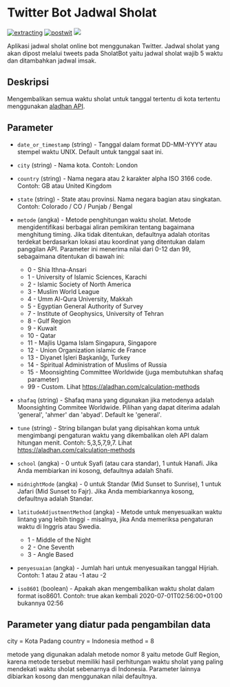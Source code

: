 # Twitter Bot Jadwal Sholat 

[![extracting](https://github.com/sta562/jadwalsholat/actions/workflows/prayers-api.yml/badge.svg)](https://github.com/sta562/jadwalsholat/actions/workflows/prayers-api.yml) [![postwit](https://github.com/sta562/jadwalsholat/actions/workflows/prayers-post.yml/badge.svg)](https://github.com/sta562/jadwalsholat/actions/workflows/prayers-post.yml) [![](https://img.shields.io/badge/Twitter-@SholatBot-white?style=flat&labelColor=blue&logo=Twitter&logoColor=white)](https://twitter.com/SholatBot)

Aplikasi jadwal sholat online bot menggunakan Twitter. Jadwal sholat yang akan dipost melalui tweets pada SholatBot yaitu jadwal sholat wajib 5 waktu dan ditambahkan jadwal imsak. 

## Deskripsi

Mengembalikan semua waktu sholat untuk tanggal tertentu di kota tertentu menggunakan [aladhan API](https://aladhan.com/prayer-times-api).

## Parameter

- `date_or_timestamp` (string) - Tanggal dalam format DD-MM-YYYY atau stempel waktu UNIX. Default untuk tanggal saat ini.
- `city` (string) - Nama kota. Contoh: London
- `country` (string) - Nama negara atau 2 karakter alpha ISO 3166 code. Contoh: GB atau United Kingdom
- `state` (string) - State atau provinsi. Nama negara bagian atau singkatan. Contoh: Colorado / CO / Punjab / Bengal
- `metode` (angka) - Metode penghitungan waktu sholat. Metode mengidentifikasi berbagai aliran pemikiran tentang bagaimana menghitung timing. Jika tidak ditentukan, defaultnya adalah otoritas terdekat berdasarkan lokasi atau koordinat yang ditentukan dalam panggilan API. Parameter ini menerima nilai dari 0-12 dan 99, sebagaimana ditentukan di bawah ini:

    * 0 - Shia Ithna-Ansari
    * 1 - University of Islamic Sciences, Karachi
    * 2 - Islamic Society of North America
    * 3 - Muslim World League
    * 4 - Umm Al-Qura University, Makkah
    * 5 - Egyptian General Authority of Survey
    * 7 - Institute of Geophysics, University of Tehran
    * 8 - Gulf Region
    * 9 - Kuwait
    * 10 - Qatar
    * 11 - Majlis Ugama Islam Singapura, Singapore
    * 12 - Union Organization islamic de France
    * 13 - Diyanet İşleri Başkanlığı, Turkey
    * 14 - Spiritual Administration of Muslims of Russia
    * 15 - Moonsighting Committee Worldwide (juga membutuhkan shafaq parameter)
    * 99 - Custom. Lihat https://aladhan.com/calculation-methods

- `shafaq` (string) - Shafaq mana yang digunakan jika metodenya adalah Moonsighting Commitee Worldwide. Pilihan yang dapat diterima adalah 'general', 'ahmer' dan 'abyad'. Default ke 'general'.
- `tune` (string) - String bilangan bulat yang dipisahkan koma untuk mengimbangi pengaturan waktu yang dikembalikan oleh API dalam hitungan menit. Contoh: 5,3,5,7,9,7. Lihat https://aladhan.com/calculation-methods
- `school` (angka) - 0 untuk Syafi (atau cara standar), 1 untuk Hanafi. Jika Anda membiarkan ini kosong, defaultnya adalah Shafii.
- `midnightMode` (angka) - 0 untuk Standar (Mid Sunset to Sunrise), 1 untuk Jafari (Mid Sunset to Fajr). Jika Anda membiarkannya kosong, defaultnya adalah Standar.
- `latitudeAdjustmentMethod` (angka) - Metode untuk menyesuaikan waktu lintang yang lebih tinggi - misalnya, jika Anda memeriksa pengaturan waktu di Inggris atau Swedia.

    * 1 - Middle of the Night
    * 2 - One Seventh
    * 3 - Angle Based


- `penyesuaian` (angka) - Jumlah hari untuk menyesuaikan tanggal Hijriah. Contoh: 1 atau 2 atau -1 atau -2
- `iso8601` (boolean) - Apakah akan mengembalikan waktu sholat dalam format iso8601. Contoh: true akan kembali 2020-07-01T02:56:00+01:00 bukannya 02:56

## Parameter yang diatur pada pengambilan data

city = Kota Padang
country = Indonesia
method = 8

metode yang digunakan adalah metode nomor 8 yaitu metode Gulf Region, karena metode tersebut memiliki hasil perhitungan waktu sholat yang paling mendekati waktu sholat sebenarnya di Indonesia.
Parameter lainnya dibiarkan kosong dan menggunakan nilai defaultnya.
